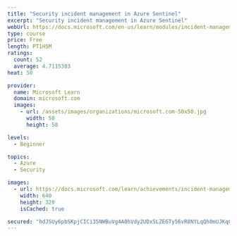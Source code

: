 ```yaml
---
title: "Security incident management in Azure Sentinel"
excerpt: "Security incident management in Azure Sentinel"
webUrl: https://docs.microsoft.com/en-us/learn/modules/incident-management-sentinel/
type: course
price: Free
length: PT1H5M
ratings:
  count: 52
  average: 4.7115383
heat: 50

provider:
  name: Microsoft Learn
  domain: microsoft.com
  images:
    - url: /assets/images/organizations/microsoft.com-50x50.jpg
      width: 50
      height: 50

levels:
  - Beginner

topics:
  - Azure
  - Security

images:
  - url: https://docs.microsoft.com/learn/achievements/incident-management-sentinel-social.png
    width: 640
    height: 320
    isCached: true

secured: "hdJSUy6pbSKpjCICi35NWBuVg4A0hVdy2UDx5LZEGTy56vR8NYLqQh0mUJKqC6OPd+UiTrp4VZyPLegZJgHxzDqh6Nld53uYFDIjT81Ey3ljj1ZOWjy8+7iNQHh6/p9xVu7qjYJbYARG5DVas02XhpRPwufTUgFgEewprsJ4DkhVLZKKL3UXuGY/KUfg7KRFDbPPYIhOs9Dyv9MbCQRmYue66ttLIg1encN4gDVs9okTM0ko26nf5chjVPccb9pTbqCWCbtY8GOb3KPiEeyh1tZphLQGb14oteyV6F+ooqAnDsOjs4qeyLXlEvQVakzfYiZNOpKN9/INQkXQkEVZav0auHfp/1CL2BkI+XM2itYnclePa6TP4L4mzFH90A+5lwownz8uR/trllsZVE4ctfv+RpD2+CE+KXHBO/48s7I=;drDB5P8FWuvVREjLRJIT6g=="
---
```


